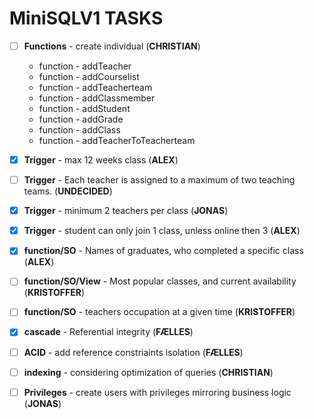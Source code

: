 # MiniSQLV1 TASKS

- [ ] **Functions** - create individual (**CHRISTIAN**)
	* function - addTeacher 
	* function - addCourselist
	* function - addTeacherteam
	* function - addClassmember
	* function - addStudent
	* function - addGrade
	* function - addClass
	* function - addTeacherToTeacherteam

- [x] **Trigger** - max 12 weeks class (**ALEX**)
- [ ] **Trigger** - Each teacher is assigned to a maximum of two teaching teams. (**UNDECIDED**) 
- [x] **Trigger** - minimum 2 teachers per class  (**JONAS**)
- [x] **Trigger** - student can only join 1 class, unless online then 3 (**ALEX**)
- [x] **function/SO** - Names of graduates, who completed a specific class (**ALEX**)
- [ ] **function/SO/View** - Most popular classes, and current availability (**KRISTOFFER**)
- [ ] **function/SO** - teachers occupation at a given time (**KRISTOFFER**)

- [x] **cascade** - Referential integrity (**FÆLLES**)
- [ ] **ACID** - add reference constriaints isolation (**FÆLLES**)
- [ ] **indexing** - considering optimization of queries (**CHRISTIAN**)
- [ ] **Privileges** - create users with privileges mirroring business logic (**JONAS**)
